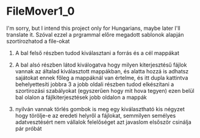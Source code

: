 # FileMover1_0
I'm sorry, but I intend this project only for Hungarians, maybe later I'll translate it. Szóval ezzel a prgrammal előre megadott sablonok alapján szortírozhatod a file-okat

1. A bal felső részben tudod kiválasztani a forrás és a cél mappákat
2. A bal alsó részben látod kiválogatva hogy milyen kiterjesztésű fájlok vannak az általad kiválasztott mappákban, és alatta hozzá is adhatsz sajátokat
ennek főleg a mappáknál van értelme, és itt dupla kattintva behelyettesíti jobbra
3 a jobb oldali részben tudod elkészítani a szortirozási szabályokat (egyszerűen hogy mit hova tegyen) ezen belül bal olalon a fájlkiterjesztések jobb oldalon a mappák

4. nyilván vannak törlés gombok is meg egy kiválasztható kis négyzet hogy törölje-e az eredeti helyről a fájlokat, semmilyen semélyes adatvesztésért nem vállalok felelőséget
azt javaslom elsőször csinálja pár próbát
